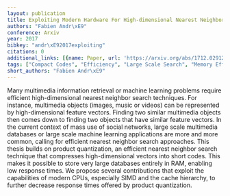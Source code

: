 ```yaml
---
layout: publication
title: Exploiting Modern Hardware For High-dimensional Nearest Neighbor Search
authors: "Fabien Andr\xE9"
conference: Arxiv
year: 2017
bibkey: "andr\xE92017exploiting"
citations: 0
additional_links: [{name: Paper, url: 'https://arxiv.org/abs/1712.02912'}]
tags: ["Compact Codes", "Efficiency", "Large Scale Search", "Memory Efficiency", "Quantization", "Scalability"]
short_authors: "Fabien Andr\xE9"
---
```

Many multimedia information retrieval or machine learning problems require
efficient high-dimensional nearest neighbor search techniques. For instance,
multimedia objects (images, music or videos) can be represented by
high-dimensional feature vectors. Finding two similar multimedia objects then
comes down to finding two objects that have similar feature vectors. In the
current context of mass use of social networks, large scale multimedia
databases or large scale machine learning applications are more and more
common, calling for efficient nearest neighbor search approaches.
  This thesis builds on product quantization, an efficient nearest neighbor
search technique that compresses high-dimensional vectors into short codes.
This makes it possible to store very large databases entirely in RAM, enabling
low response times. We propose several contributions that exploit the
capabilities of modern CPUs, especially SIMD and the cache hierarchy, to
further decrease response times offered by product quantization.